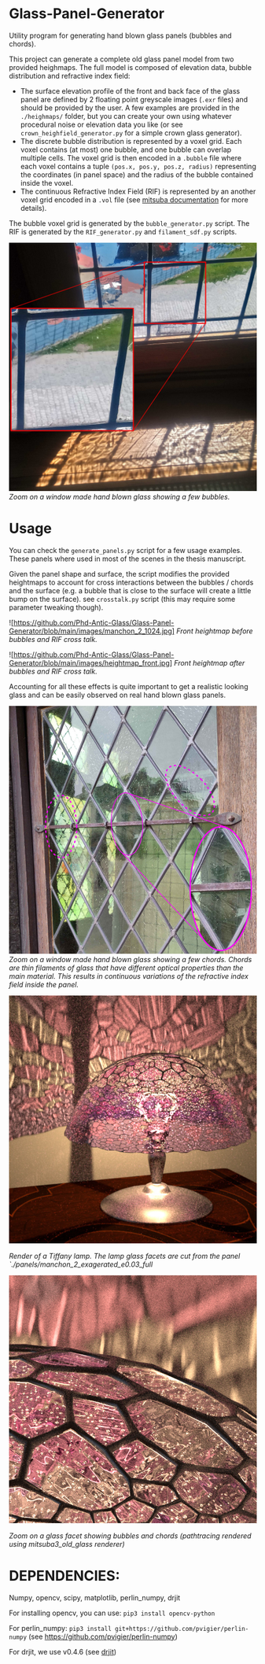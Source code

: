 # Glass-Panel-Generator

Utility program for generating hand blown glass panels (bubbles and chords).

This project can generate a complete old glass panel model from two provided heighmaps.
The full model is composed of elevation data, bubble distribution and refractive index field:
- The surface elevation profile of the front and back face of the glass panel are defined by 2 floating point greyscale images (`.exr` files) and should be provided by the user. A few examples are provided in  the `./heighmaps/` folder, but you can create your own using whatever procedural noise or elevation data you like (or see `crown_heighfield_generator.py` for a simple crown glass generator).
- The discrete bubble distribution is represented by a voxel grid. Each voxel contains (at most) one bubble, and one bubble can overlap multiple cells. The voxel grid is then encoded in a `.bubble` file where each voxel contains a tuple `(pos.x, pos.y, pos.z, radius)` representing the coordinates (in panel space) and the radius of the bubble contained inside the voxel.
- The continuous Refractive Index Field (RIF) is represented by an another voxel grid encoded in a `.vol` file (see [mitsuba documentation](https://mitsuba.readthedocs.io/en/latest/src/generated/plugins_volumes.html#volume-gridvolume) for more details).

The bubble voxel grid is generated by the `bubble_generator.py` script.
The RIF is generated by the `RIF_generator.py` and  `filament_sdf.py` scripts.

![Zoom on a window made hand blown glass showing a few bubbles.](https://github.com/Phd-Antic-Glass/Glass-Panel-Generator/blob/main/images/Cordes_caustique.jpg)
*Zoom on a window made hand blown glass showing a few bubbles.*

# Usage
You can check the `generate_panels.py` script for a few usage examples.
These panels where used in most of the scenes in the thesis manuscript.

Given the panel shape and surface, the script modifies the provided heightmaps to account for cross interactions between the bubbles / chords and the surface (e.g. a bubble that is close to the surface will create a little bump on the surface). see `crosstalk.py` script (this may require some parameter tweaking though).

![https://github.com/Phd-Antic-Glass/Glass-Panel-Generator/blob/main/images/manchon_2_1024.jpg]
*Front heightmap before bubbles and RIF cross talk.*

![https://github.com/Phd-Antic-Glass/Glass-Panel-Generator/blob/main/images/heightmap_front.jpg]
*Front heightmap after bubbles and RIF cross talk.*

Accounting for all these effects is quite important to get a realistic looking glass and can be easily observed on real hand blown glass panels.

![Zoom on a window made hand blown glass showing a few chords.](https://github.com/Phd-Antic-Glass/Glass-Panel-Generator/blob/main/images/Manchon_Vernon.pngManchon_Vernon.jpg)
*Zoom on a window made hand blown glass showing a few chords. Chords are thin filaments of glass that have different optical properties than the main material. This results in continuous variations of the refractive index field inside the panel.*

![Render of a Tiffany lamp.](https://github.com/Phd-Antic-Glass/Glass-Panel-Generator/blob/main/images/Tiffany_ref.jpg)

*Render of a Tiffany lamp. The lamp glass facets are cut from the panel  `./panels/manchon_2_exagerated_e0.03_full*

![Zoom a glass facet of the Tiffany lamp.](https://github.com/Phd-Antic-Glass/Glass-Panel-Generator/blob/main/images/Tiffany_ref_zoom_A.jpg)

*Zoom on a glass facet showing bubbles and chords (pathtracing rendered using mitsuba3_old_glass renderer)*

# DEPENDENCIES:
Numpy, opencv, scipy, matplotlib, perlin_numpy, drjit

For installing opencv, you can use:
`pip3 install opencv-python`

For perlin_numpy:
`pip3 install git+https://github.com/pvigier/perlin-numpy`
(see https://github.com/pvigier/perlin-numpy)

For drjit, we use v0.4.6 (see [drjit](https://drjit.readthedocs.io/en/v0.4.6/))

